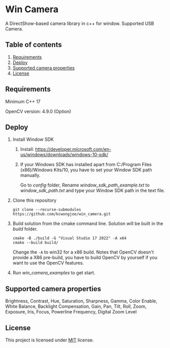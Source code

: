 # Win Camera

A DirectShow-based camera library in c++ for window. Supported USB Camera.

## Table of contents

1. [Requirements](#Requirements)
2. [Deploy](#Deploy)
3. [Supported camera properties](#Supported-camera-properties)
4. [License](#License)

## Requirements

Minimum C++ 17

OpenCV version: 4.9.0 (Option)

## Deploy

1.  Install Window SDK

    1.  Install: https://developer.microsoft.com/en-us/windows/downloads/windows-10-sdk/

    2.  If your Windows SDK has installed apart from C:/Program Files (x86)/Windows Kits/10, you have to set your Window SDK path manually.

        Go to *config* folder, Rename *window_sdk_path_example.txt* to *window_sdk_path.txt* and type your Window SDK path in the text file.

2.  Clone this repository
    ```
    git clone --recurse-submodules https://github.com/kcwongjoe/win_camera.git
    ```

3.  Build solution from the cmake command line. Solution will be built in the *build* folder.

    ```shell
    cmake -B ./build -G "Visual Studio 17 2022" -A x64
    cmake --build build/
    ```
    Change the `-A` to win32 for a x86 build. Notes that OpenCV doesn't provide a X86 pre-build, you have to build OpenCV by yourself if you want to use the OpenCV features.

4. Run *win_camera_examples* to get start.

## Supported camera properties

Brightness, Contrast, Hue, Saturation, Sharpness, Gamma, Color Enable, White Balance, Backlight Compensation, Gain, Pan, Tilt, Roll, Zoom, Exposure, Iris, Focus, Powerline Frequency, Digital Zoom Level

## License
This project is licensed under [MIT](LICENSE) license.